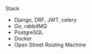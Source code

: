 Stack 
- Django, DRF, JWT, celery
- Go, rabbitMQ
- PostgreSQL
- Docker
- Open Street Routing Machine

